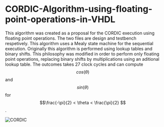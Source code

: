 # CORDIC-Algorithm-using-floating-point-operations-in-VHDL
This algorithm was created as a proposal for the CORDIC execution using floating point operations.
The two files are design and testbench respetively. This algorithm uses a Mealy state machine for the sequential execution.
Originally this algorithm is performed using lookup tables and binary shifts. This philosophy was modified in order to perform only floating point operations, replacing binary shifts by multiplications using an aditional lookup table. 
The outcomes takes 27 clock cycles and can compute $$cos(\theta)$$ and $$sin(\theta)$$ for $$\frac{-\pi}{2} < \theta < \frac{\pi}{2} $$.

![CORDIC](https://github.com/user-attachments/assets/ddad31ad-317d-449a-bf09-89ee145fdd71)
